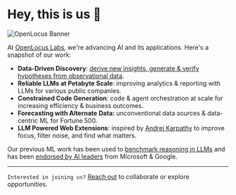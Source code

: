 # Hey, this is us 👋
![OpenLocus Banner](https://github.com/openlocus/.github/assets/948291/d29090ca-e1b8-4783-a32c-324439a8e725)

At [OpenLocus Labs](https://openlocus.ai/), we're advancing AI and its applications. Here's a snapshot of our work:

- **Data-Driven Discovery**: [derive new insights, generate & verify hypotheses from observational data](https://arxiv.org/abs/2402.13610). 
- **Reliable LLMs at Petabyte Scale**: improving analytics & reporting with LLMs for various public companies.
- **Constrained Code Generation**: code & agent orchestration at scale for increasing efficiency & business outcomes.
- **Forecasting with Alternate Data:** unconventional data sources & data-centric ML for Fortune 500.
- **LLM Powered Web Extensions**: inspired by [Andrej Karpathy](https://twitter.com/karpathy/status/1715806187663585287) to improve focus, filter noise, and find what matters.

Our previous ML work has been used to [benchmark reasoning in LLMs](https://blog.research.google/2022/05/language-models-perform-reasoning-via.html) and has been [endorsed by AI leaders](https://www.practicalnlp.ai/#testimonials) from Microsoft & Google. 

-----

`Interested in joining us?` [Reach out](mailto:harshit@openlocus.dev) to collaborate or explore opportunities.
